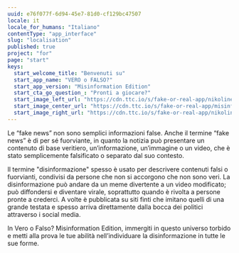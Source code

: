 ```yaml
---
uuid: e76f077f-6d94-45e7-81d0-cf129bc47507
locale: it
locale_for_humans: "Italiano"
contentType: "app_interface"
slug: "localisation"
published: true
project: "for"
page: "start"
keys:
  start_welcome_title: "Benvenuti su"
  start_app_name: "VERO o FALSO?"
  start_app_version: "Misinformation Edition"
  start_cta_go_question_: "Pronti a giocare?"
  start_image_left_url: "https://cdn.ttc.io/s/fake-or-real-app/nikoline_nik_-8694.jpg"
  start_image_center_url: "https://cdn.ttc.io/s/fake-or-real-app/misinfo_logo.jpg"
  start_image_right_url: "https://cdn.ttc.io/s/fake-or-real-app/nikoline_nik_-7168.jpg"
---
```

Le “fake news” non sono semplici informazioni false. Anche il termine “fake news” è di per sé fuorviante, in quanto la notizia può presentare un contenuto di base veritiero, un’informazione, un’immagine o un video, che è stato semplicemente falsificato o separato dal suo contesto.

Il termine "disinformazione" spesso è usato per descrivere contenuti falsi o fuorvianti, condivisi da persone che non si accorgono che non sono veri. La disinformazione può andare da un meme divertente a un video modificato; può diffondersi e diventare virale, soprattutto quando è rivolta a persone pronte a crederci. A volte è pubblicata su siti finti che imitano quelli di una grande testata e spesso arriva direttamente dalla bocca dei politici attraverso i social media.

In Vero o Falso? Misinformation Edition, immergiti in questo universo torbido e metti alla prova le tue abilità nell’individuare la disinformazione in tutte le sue forme. 

